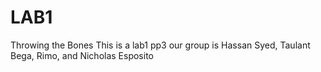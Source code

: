 # LAB1
Throwing the Bones
This is a lab1 pp3 our group is Hassan Syed, Taulant Bega, Rimo, and Nicholas Esposito

